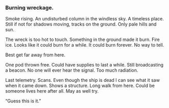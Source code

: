 ### Burning wreckage.

Smoke rising. An undisturbed column in the windless sky. A timeless place. Still if not for shadows moving, tracks on the ground. Only pale hills and sun. 

The wreck is too hot to touch. Something in the ground made it burn. Fire ice. Looks like it could burn for a while. It could burn forever. No way to tell.

Best get far away from here.

One pod thrown free. Could have supplies to last a while. Still broadcasting a beacon. No one will ever hear the signal. Too much radiation. 

Last telemetry.  Scans. Even though the ship is dead I can see what it saw when it came down.  Shows a structure. Long walk from here. Could be someone lives here after all. May as well try.

“Guess this is it.”